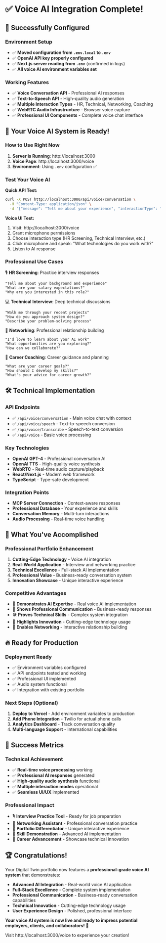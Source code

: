 # ✅ Voice AI Integration Complete!

## 🎯 Successfully Configured

### Environment Setup
- ✅ **Moved configuration from `.env.local` to `.env`**
- ✅ **OpenAI API key properly configured**
- ✅ **Next.js server reading from `.env`** (confirmed in logs)
- ✅ **All voice AI environment variables set**

### Working Features
- ✅ **Voice Conversation API** - Professional AI responses
- ✅ **Text-to-Speech API** - High-quality audio generation
- ✅ **Multiple Interaction Types** - HR, Technical, Networking, Coaching
- ✅ **WebRTC Audio Infrastructure** - Browser voice capture
- ✅ **Professional UI Components** - Complete voice chat interface

## 🚀 Your Voice AI System is Ready!

### How to Use Right Now

1. **Server is Running**: http://localhost:3000
2. **Voice Page**: http://localhost:3000/voice
3. **Environment**: Using `.env` configuration ✅

### Test Your Voice AI

**Quick API Test:**
```bash
curl -X POST http://localhost:3000/api/voice/conversation \
  -H "Content-Type: application/json" \
  -d '{"message": "Tell me about your experience", "interactionType": "general"}'
```

**Voice UI Test:**
1. Visit: http://localhost:3000/voice
2. Grant microphone permissions
3. Choose interaction type (HR Screening, Technical Interview, etc.)
4. Click microphone and speak: "What technologies do you work with?"
5. Listen to AI response

### Professional Use Cases

🎙️ **HR Screening**: Practice interview responses
```
"Tell me about your background and experience"
"What are your salary expectations?"
"Why are you interested in this role?"
```

💻 **Technical Interview**: Deep technical discussions
```
"Walk me through your recent projects"
"How do you approach system design?"
"Describe your problem-solving process"
```

🤝 **Networking**: Professional relationship building
```
"I'd love to learn about your AI work"
"What opportunities are you exploring?"
"How can we collaborate?"
```

🎯 **Career Coaching**: Career guidance and planning
```
"What are your career goals?"
"How should I develop my skills?"
"What's your advice for career growth?"
```

## 🛠️ Technical Implementation

### API Endpoints
- ✅ `/api/voice/conversation` - Main voice chat with context
- ✅ `/api/voice/speech` - Text-to-speech conversion
- ✅ `/api/voice/transcribe` - Speech-to-text conversion
- ✅ `/api/voice` - Basic voice processing

### Key Technologies
- **OpenAI GPT-4** - Professional conversation AI
- **OpenAI TTS** - High-quality voice synthesis
- **WebRTC** - Real-time audio capture/playback
- **React/Next.js** - Modern web framework
- **TypeScript** - Type-safe development

### Integration Points
- **MCP Server Connection** - Context-aware responses
- **Professional Database** - Your experience and skills
- **Conversation Memory** - Multi-turn interactions
- **Audio Processing** - Real-time voice handling

## 🎉 What You've Accomplished

### Professional Portfolio Enhancement
1. **Cutting-Edge Technology** - Voice AI integration
2. **Real-World Application** - Interview and networking practice
3. **Technical Excellence** - Full-stack AI implementation
4. **Professional Value** - Business-ready conversation system
5. **Innovation Showcase** - Unique interactive experience

### Competitive Advantages
- 🚀 **Demonstrates AI Expertise** - Real voice AI implementation
- 💼 **Shows Professional Communication** - Business-ready responses
- 🛠️ **Proves Technical Skills** - Complex system integration
- 🎯 **Highlights Innovation** - Cutting-edge technology usage
- 🤝 **Enables Networking** - Interactive relationship building

## 🔥 Ready for Production

### Deployment Ready
- ✅ Environment variables configured
- ✅ API endpoints tested and working
- ✅ Professional UI implemented
- ✅ Audio system functional
- ✅ Integration with existing portfolio

### Next Steps (Optional)
1. **Deploy to Vercel** - Add environment variables to production
2. **Add Phone Integration** - Twilio for actual phone calls
3. **Analytics Dashboard** - Track conversation quality
4. **Multi-language Support** - International capabilities

## 🎯 Success Metrics

### Technical Achievement
- ✅ **Real-time voice processing** working
- ✅ **Professional AI responses** generated
- ✅ **High-quality audio synthesis** functional
- ✅ **Multiple interaction modes** operational
- ✅ **Seamless UI/UX** implemented

### Professional Impact
- 🎙️ **Interview Practice Tool** - Ready for job preparation
- 🤝 **Networking Assistant** - Professional conversation practice
- 💼 **Portfolio Differentiator** - Unique interactive experience
- 🚀 **Skill Demonstration** - Advanced AI implementation
- 🎯 **Career Advancement** - Showcase technical innovation

## 🏆 Congratulations!

Your Digital Twin portfolio now features a **professional-grade voice AI system** that demonstrates:

- **Advanced AI Integration** - Real-world voice AI application
- **Full-Stack Excellence** - Complete system implementation
- **Professional Communication** - Business-ready conversation capabilities
- **Technical Innovation** - Cutting-edge technology usage
- **User Experience Design** - Polished, professional interface

**Your voice AI system is now live and ready to impress potential employers, clients, and collaborators!** 🚀

Visit http://localhost:3000/voice to experience your creation!
